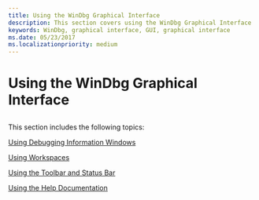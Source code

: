 ```yaml
---
title: Using the WinDbg Graphical Interface
description: This section covers using the WinDbg Graphical Interface
keywords: WinDbg, graphical interface, GUI, graphical interface
ms.date: 05/23/2017
ms.localizationpriority: medium
---
```


# Using the WinDbg Graphical Interface


## <span id="ddk_the_windbg_graphical_interface_dbg"></span><span id="DDK_THE_WINDBG_GRAPHICAL_INTERFACE_DBG"></span>


This section includes the following topics:

[Using Debugging Information Windows](using-debugging-information-windows.md)

[Using Workspaces](using-workspaces.md)

[Using the Toolbar and Status Bar](using-the-toolbar-and-status-bar.md)

[Using the Help Documentation](using-the-help-documentation.md)

 

 





